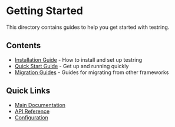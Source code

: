 # Getting Started

This directory contains guides to help you get started with testring.

## Contents

- [Installation Guide](installation.md) - How to install and set up testring
- [Quick Start Guide](quick-start.md) - Get up and running quickly
- [Migration Guides](migration-guides/README.md) - Guides for migrating from other frameworks

## Quick Links

- [Main Documentation](../README.md)
- [API Reference](../api/README.md)
- [Configuration](../configuration/README.md) 